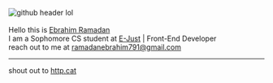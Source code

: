 ![github header lol](https://github.com/Ebrahim-Ramadan/ebrahim-ramadan/assets/65041082/57b9c095-2fe8-45c5-bc5a-a8b2391068c8)
<br/>
<br/>
Hello this is [Ebrahim Ramadan](https://ebrahim-ramadan.vercel.app/)
<br/>
I am a Sophomore CS student at [E-Just](https://www.ejust.edu.eg/) | Front-End Developer
<br/>
reach out to me at ramadanebrahim791@gmail.com
_____________________________
shout out to [http.cat](https://http.cat/)
